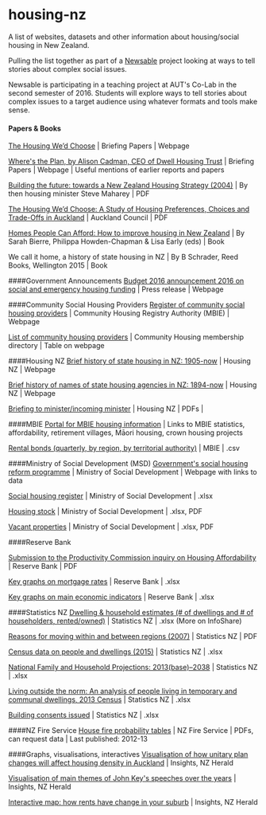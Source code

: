 # housing-nz
A list of websites, datasets and other information about housing/social housing in New Zealand.

Pulling the list together as part of a [Newsable](http://newsable.nz/) project looking at ways to tell stories about complex social issues.

Newsable is participating in a teaching project at AUT's Co-Lab in the second semester of 2016. Students will explore ways to tell stories about complex issues to a target audience using whatever formats and tools make sense. 

#### Papers & Books
[The Housing We’d Choose](http://briefingpapers.co.nz/) | Briefing Papers	| Webpage

[Where's the Plan, by Alison Cadman, CEO of Dwell Housing Trust](http://briefingpapers.co.nz/2015/07/wheres-the-plan/) | Briefing Papers | Webpage	| Useful mentions of earlier reports and papers

[Building the future: towards a New Zealand Housing Strategy (2004)](http://www.urbancentre.utoronto.ca/pdfs/elibrary/NZHS_New-Zealand-Housing-St.pdf) | By then housing minister Steve Maharey | PDF

[The Housing We’d Choose: A Study of Housing Preferences, Choices and Trade-Offs in Auckland](http://www.aucklandcouncil.govt.nz/SiteCollectionDocuments/aboutcouncil/planspoliciespublications/technicalpublications/tr2015016housingwedchoosewithappendices.pdf) |	Auckland Council | PDF

[Homes People Can Afford: How to improve housing in New Zealand](http://steeleroberts.co.nz/product/homes-people-can-afford/) |	By Sarah Bierre, Philippa Howden-Chapman & Lisa Early (eds) | Book

We call it home, a history of state housing in NZ | By B Schrader, Reed Books, Wellington 2015 | Book

####Government Announcements
[Budget 2016 announcement 2016 on social and emergency housing funding](http://www.budget.govt.nz/budget/2016/at-a-glance/other.htm) | Press release | Webpage	

####Community Social Housing Providers
[Register of community social housing providers](http://chra.mbie.govt.nz/about-chra/register/)	| Community Housing Registry Authority (MBIE) |	Webpage

[List of community housing providers](http://www.communityhousing.org.nz/membership/members-directory/) |	Community Housing membership directory | Table on webpage	

####Housing NZ
[Brief history of state housing in NZ: 1905-now](http://www.hnzc.co.nz/about-us/history-of-state-housing) |	Housing NZ  | Webpage

[Brief history of names of state housing agencies in NZ: 1894-now](http://www.hnzc.co.nz/about-us/history-of-state-housing/state-housing-agencies) |	Housing NZ  | Webpage

[Briefing to minister/incoming minister](http://www.hnzc.co.nz/publications/briefing-to-the-incoming-minister/) | Housing NZ | PDFs |

####MBIE
[Portal for MBIE housing information](http://www.mbie.govt.nz/info-services/housing-property) | Links to MBIE statistics, affordability, retirement villages, Māori housing, crown housing projects

[Rental bonds (quarterly, by region, by territorial authority)](http://www.mbie.govt.nz/info-services/housing-property/sector-information-and-statistics/rental-bond-data) | MBIE | .csv

####Ministry of Social Development (MSD)
[Government's social housing reform programme](http://socialhousing.govt.nz/) |	Ministry of Social Development	| Webpage with links to data

[Social housing register](http://www.housing.msd.govt.nz/information-for-housing-providers/register/index.html) |	Ministry of Social Development	| .xlsx

[Housing stock](http://www.hnzc.co.nz/publications/housing-statistics/) | Ministry of Social Development | .xlsx, PDF

[Vacant properties](http://www.hnzc.co.nz/publications/housing-statistics-2/) |  Ministry of Social Development | .xlsx, PDF

####Reserve Bank

[Submission to the Productivity Commission inquiry on Housing Affordability](http://www.rbnz.govt.nz/research-and-publications/reserve-bank-bulletin/2011/rbb2011-74-03-02) |	Reserve Bank	| PDF

[Key graphs on mortgage rates](http://www.rbnz.govt.nz/statistics/key-graphs/key-graph-mortgage-rates)	| Reserve Bank	| .xlsx

[Key graphs on main economic indicators](http://www.rbnz.govt.nz/statistics/key-graphs)	| Reserve Bank	| .xlsx

####Statistics NZ
[Dwelling & household estimates (# of dwellings and # of householders, rented/owned)](http://www.stats.govt.nz/browse_for_stats/population/estimates_and_projections/dwelling-and-household-estimates-info-releases.aspx) | Statistics NZ | .xlsx (More on InfoShare)		

[Reasons for moving within and between regions (2007)](http://www.stats.govt.nz/browse_for_stats/population/Migration/internal-migration/reasons-for-moving-within-between-regions.aspx)	| Statistics NZ | PDF 

[Census data on people and dwellings (2015)](http://www.stats.govt.nz/Census.aspx)	| Statistics NZ	| .xlsx

[National Family and Household Projections: 2013(base)–2038](http://www.stats.govt.nz/browse_for_stats/population/estimates_and_projections/NationalFamilyAndHouseholdProjections_HOTP2013base.aspx) |	Statistics NZ	| .xlsx

[Living outside the norm: An analysis of people living in temporary and communal dwellings, 2013 Census](http://www.stats.govt.nz/Census/2013-census/profile-and-summary-reports/outside-norm.aspx)	| Statistics NZ	| .xlsx

[Building consents issued](http://www.stats.govt.nz/browse_for_stats/industry_sectors/Construction/building-consents-issued-info-releases.aspx)	| Statistics NZ |	.xlsx

####NZ Fire Service
[House fire probability tables](http://www.fire.org.nz/About-Us/Facts-and-Figures/Pages/Statistics-Data-Fields.html) |	NZ Fire Service | PDFs, can request data | Last published: 2012-13

####Graphs, visualisations, interactives
[Visualisation of how unitary plan changes will affect housing density in Auckland](http://insights.nzherald.co.nz/article/auckland-council-unitary-plan)	| Insights, NZ Herald 	

[Visualisation of main themes of John Key's speeches over the years](http://insights.nzherald.co.nz/article/john-key-speeches)	| Insights, NZ Herald 

[Interactive map: how rents have change in your suburb](http://www.nzherald.co.nz/Harkanwal-Singh/news/article.cfm?a_id=930&objectid=11393120)	| Insights, NZ Herald 	

